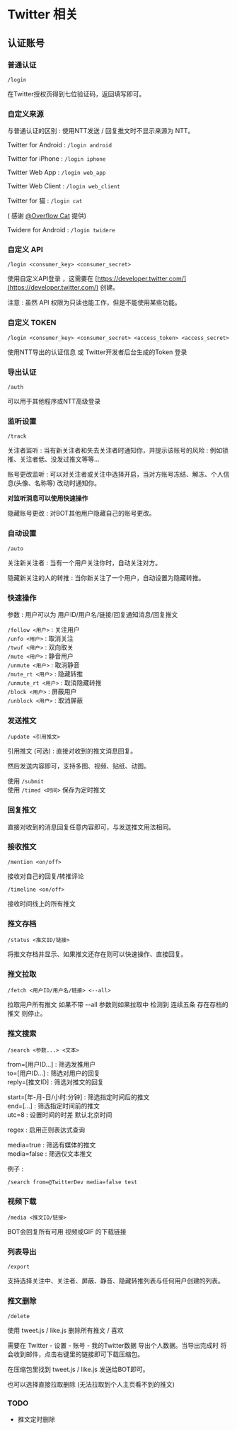 # Twitter 相关

## 认证账号

### 普通认证

```text
/login
```

在Twitter授权页得到七位验证码，返回填写即可。

### 自定义来源

与普通认证的区别 : 使用NTT发送 / 回复推文时不显示来源为 NTT。

Twitter for Android : `/login android`

Twitter for iPhone : `/login iphone`

Twitter Web App : `/login web_app`

Twitter Web Client : `/login web_client`

Twitter for 猫 : `/login cat`

( 感谢 [@Overflow Cat](https://github.com/OverflowCat) 提供)

Twidere for Android : `/login twidere`

### 自定义 API

```text
/login <consumer_key> <consumer_secret>
```

使用自定义API登录 ，这需要在 [https://developer.twitter.com/](https://developer.twitter.com/) 创建。

注意 : 虽然 API 权限为只读也能工作，但是不能使用某些功能。

### 自定义 TOKEN

```text
/login <consumer_key> <consumer_secret> <access_token> <access_secret>
```

使用NTT导出的认证信息 或 Twitter开发者后台生成的Token 登录

### 导出认证

```text
/auth
```

可以用于其他程序或NTT高级登录

### 监听设置

```text
/track
```

关注者监听 : 当有新关注者和失去关注者时通知你，并提示该账号的风险 : 例如锁推、关注者低、没发过推文等等...

账号更改监听 : 可以对关注者或关注中选择开启，当对方账号冻结、解冻、个人信息\(头像、名称等\) 改动时通知你。

**对监听消息可以使用快速操作**

隐藏账号更改 : 对BOT其他用户隐藏自己的账号更改。

### 自动设置

```text
/auto
```

关注新关注者 : 当有一个用户关注你时，自动关注对方。

隐藏新关注的人的转推 : 当你新关注了一个用户，自动设置为隐藏转推。

### 快速操作

参数 : 用户可以为 用户ID/用户名/链接/回复通知消息/回复推文

`/follow <用户>` : 关注用户  
`/unfo <用户>` : 取消关注  
`/twuf <用户>` : 双向取关  
`/mute <用户>` : 静音用户  
`/unmute <用户>` : 取消静音  
`/mute_rt <用户>` : 隐藏转推  
`/unmute_rt <用户>` : 取消隐藏转推  
`/block <用户>` : 屏蔽用户  
`/unblock <用户>` : 取消屏蔽

### 发送推文

```text
/update <引用推文>
```

引用推文 \(可选\) : 直接对收到的推文消息回复。

然后发送内容即可，支持多图、视频、贴纸、动图。

使用 `/submit`  
使用 `/timed <时间>` 保存为定时推文

### 回复推文

直接对收到的消息回复任意内容即可，与发送推文用法相同。

### 接收推文

```text
/mention <on/off>
```

接收对自己的回复/转推评论

```text
/timeline <on/off>
```

接收时间线上的所有推文

### 推文存档

```text
/status <推文ID/链接>
```

将推文存档并显示、如果推文还存在则可以快速操作、直接回复。

### 推文拉取

```text
/fetch <用户ID/用户名/链接> <--all>
```

拉取用户所有推文 如果不带 --all 参数则如果拉取中 检测到 连续五条 存在存档的推文 则停止。

### 推文搜索

```text
/search <参数...> <文本>
```

from=\[用户ID...\] : 筛选发推用户  
to=\[用户ID...\] : 筛选对用户的回复  
reply=\[推文ID\] : 筛选对推文的回复

start=\[年-月-日/小时:分钟\] : 筛选指定时间后的推文  
end=\[...\] : 筛选指定时间前的推文  
utc=8 : 设置时间的时差 默认北京时间

regex : 启用正则表达式查询

media=true : 筛选有媒体的推文  
media=false : 筛选仅文本推文

例子 :

```text
/search from=@TwitterDev media=false test
```

### 视频下载

```text
/media <推文ID/链接>
```

BOT会回复所有可用 视频或GIF 的下载链接

### 列表导出

```text
/export
```

支持选择关注中、关注者、屏蔽、静音、隐藏转推列表与任何用户创建的列表。

### 推文删除

```text
/delete
```

使用 tweet.js / like.js 删除所有推文 / 喜欢

需要在 Twitter - 设置 - 账号 - 我的Twitter数据 导出个人数据。当导出完成时 将会收到邮件，点击右键里的链接即可下载压缩包。

在压缩包里找到 tweet.js / like.js 发送给BOT即可。

也可以选择直接拉取删除 \(无法拉取到个人主页看不到的推文\)

### TODO

* 推文定时删除

